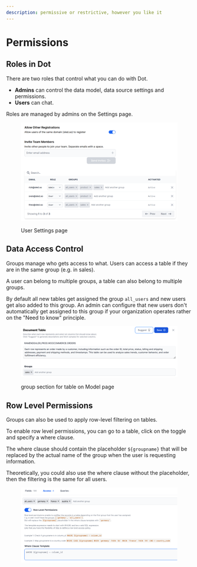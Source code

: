 ```yaml
---
description: permissive or restrictive, however you like it
---
```


# Permissions

## Roles in Dot

There are two roles that control what you can do with Dot.&#x20;

* **Admins** can control the data model, data source settings and permissions.
* **Users** can chat.

Roles are managed by admins on the Settings page.

<figure><img src="../../.gitbook/assets/image (7).png" alt=""><figcaption><p>User Settings page</p></figcaption></figure>

## Data Access Control

Groups manage who gets access to what. Users can access a table if they are in the same group (e.g. in sales).

A user can belong to multiple groups, a table can also belong to multiple groups.

By default all new tables get assigned the group `all_users` and new users get also added to this group. An admin can configure that new users don't automatically get assigned to this group if your organization operates rather on the "Need to know" principle.

<figure><img src="../../.gitbook/assets/image (2).png" alt=""><figcaption><p>group section for table on Model page</p></figcaption></figure>



## Row Level Permissions

Groups can also be used to apply row-level filtering on tables.

To enable row level permissions, you can go to a table, click on the toggle and specify a where clause.

The where clause should contain the placeholder `${groupname}` that will be replaced by the actual name of the group when the user is requesting information.

Theoretically, you could also use the where clause without the placeholder, then the filtering is the same for all users.

<figure><img src="../../.gitbook/assets/grafik (33).png" alt=""><figcaption></figcaption></figure>



